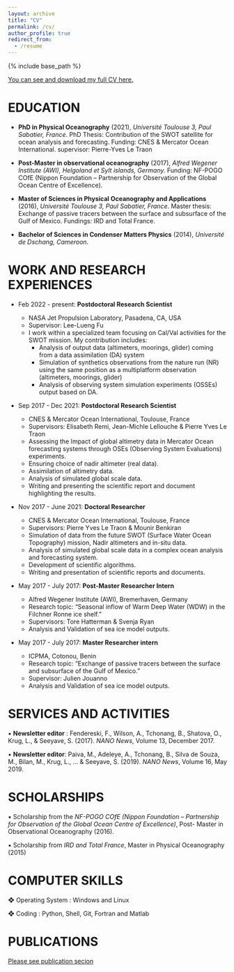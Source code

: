 ```yaml
---
layout: archive
title: "CV"
permalink: /cv/
author_profile: true
redirect_from:
  - /resume
---
```


{% include base_path %}

<a href="https://babettetchonang.github.io/files/CV Tchonang_03-2022_jpl.pdf" target="_blank"> You can see and download my full CV here. </a>

EDUCATION
======

* **PhD in Physical Oceanography** (2021),
*Université Toulouse 3, Paul Sabatier, France*.
PhD Thesis: Contribution of the SWOT satellite for ocean analysis and forecasting.
Funding: CNES & Mercator Ocean International.
supervisor: Pierre-Yves Le Traon

* **Post-Master in observational oceanography** (2017),
*Alfred Wegener Institute (AWI), Helgoland et Sylt islands, Germany.*
Funding: NF-POGO COfE (Nippon Foundation – Partnership for Observation of the Global Ocean Centre of
Excellence).

* **Master of Sciences in Physical Oceanography and Applications** (2016),
*Université Toulouse 3, Paul Sabatier, France*.
Master thesis: Exchange of passive tracers between the surface and subsurface of the Gulf of Mexico.
Fundings: IRD and Total France.

* **Bachelor of Sciences in Condenser Matters Physics** (2014),
*Université de Dschang, Cameroon*.



WORK AND RESEARCH EXPERIENCES
======

* Feb 2022 - present: **Postdoctoral Research Scientist**
  * NASA Jet Propulsion Laboratory, Pasadena, CA, USA 
  * Supervisor: Lee-Lueng Fu
  * I work within a specialized team focusing on Cal/Val activities for the SWOT mission. My contribution includes:
    - Analysis of output data (altimeters, moorings, glider) coming from a data assimilation (DA) system
    - Simulation of synthetics observations from the nature run (NR) using the same position as a multiplatform observation (altimeters, moorings, glider)
    - Analysis of observing system simulation experiments (OSSEs) output based on DA.

* Sep 2017 - Dec 2021: **Postdoctoral Research Scientist**
  * CNES & Mercator Ocean International, Toulouse, France 
  * Supervisors: Elisabeth Remi, Jean-Michle Lellouche & Pierre Yves Le Traon
  - Assessing the Impact of global altimetry data in Mercator Ocean forecasting systems through OSEs (Observing System Evaluations) experiments.
  - Ensuring choice of nadir altimeter (real data).
  - Assimilation of altimetry data.
  - Analysis of simulated global scale data.
  - Writing and presenting the scientific report and document highlighting the results.

* Nov 2017 - June 2021: **Doctoral Researcher**
  * CNES & Mercator Ocean International, Toulouse, France 
  * Supervisors: Pierre Yves Le Traon & Mounir Benkiran
  - Simulation of data from the future SWOT (Surface Water Ocean Topography) mission, Nadir altimeters and in-situ data.
  - Analysis of simulated global scale data in a complex ocean analysis and forecasting system.
  - Development of scientific algorithms.
  - Writing and presentation of scientific reports and documents.

* May 2017 - July 2017: **Post-Master Researcher Intern**
  * Alfred Wegener Institute (AWI), Bremerhaven, Germany 
  * Research topic: “Seasonal inflow of Warm Deep Water (WDW) in the Filchner Ronne ice shelf.”
  * Supervisors: Tore Hatterman & Svenja Ryan
  - Analysis and Validation of sea ice model outputs.

* May 2017 - July 2017: **Master Researcher intern**
  * ICPMA, Cotonou, Benin 
  * Research topic: “Exchange of passive tracers between the surface and subsurface of the Gulf of Mexico.”
  * Supervisor: Julien Jouanno
  - Analysis and Validation of sea ice model outputs.

SERVICES AND ACTIVITIES
======

▪ **Newsletter editor** : Fendereski, F., Wilson, A., Tchonang, B., Shatova, O., Krug, L., & Seeyave, S. (2017). *NANO News*, Volume 13, December 2017.

▪ **Newsletter editor**: Paiva, M., Adeleye, A., Tchonang, B., Silva de Souza, M., Bilan, M., Krug, L., ... & Seeyave, S. (2019). *NANO News*, Volume 16, May 2019.

SCHOLARSHIPS
======

▪ Scholarship from the *NF-POGO COfE (Nippon Foundation – Partnership for Observation of the Global Ocean Centre of Excellence)*, Post- Master in Observational Oceanography (2016).

▪ Scholarship from *IRD and Total France*, Master in Physical Oceanography (2015)

COMPUTER SKILLS
======

❖ Operating System : Windows and Linux

❖ Coding : Python, Shell, Git, Fortran and Matlab



PUBLICATIONS
======
[Please see publication secion](https://babettetchonang.github.io/publications/)
  
